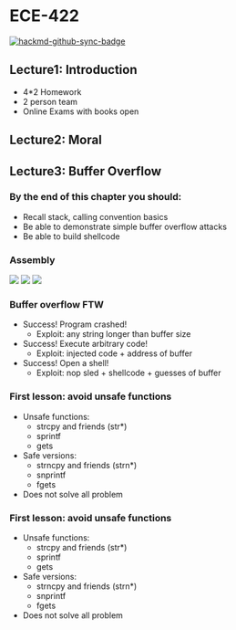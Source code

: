 # ECE-422

[![hackmd-github-sync-badge](https://hackmd.io/Z1ZgjJSrQ2S88dIMFga9Yg/badge)](https://hackmd.io/Z1ZgjJSrQ2S88dIMFga9Yg)


## Lecture1: Introduction

- 4*2 Homework
- 2 person team
- Online Exams with books open

## Lecture2: Moral

## Lecture3: Buffer Overflow
### By the end of this chapter you should:
- Recall stack, calling convention basics
- Be able to demonstrate simple buffer overflow
attacks
- Be able to build shellcode
### Assembly
![](https://i.imgur.com/JQqvnks.png)
![](https://i.imgur.com/Bz6ap2w.png)
![](https://i.imgur.com/4CiQZIv.png)

### Buffer overflow FTW
- Success! Program crashed!
    - Exploit: any string longer than buffer size
- Success! Execute arbitrary code!
    - Exploit: injected code + address of buffer
- Success! Open a shell!
    - Exploit: nop sled + shellcode + guesses of buffer 
    
### First lesson: avoid unsafe functions
- Unsafe functions:
    - strcpy and friends (str*)
    - sprintf
    - gets
- Safe versions:
    - strncpy and friends (strn*)
    - snprintf
    - fgets
- Does not solve all problem

### First lesson: avoid unsafe functions
- Unsafe functions:
    - strcpy and friends (str*)
    - sprintf
    - gets
- Safe versions:
    - strncpy and friends (strn*)
    - snprintf
    - fgets
- Does not solve all problem